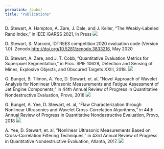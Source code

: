 ```yaml
---
permalink: /pubs/
title: "Publications"
---
```


D. Stewart, A. Hampton, A. Zare, J. Dale, and J. Keller, “The Weakly-Labeled Rand Index,” in IEEE IGARSS 2021, In Press [![](/assets/images/pdflogo.png)](https://arxiv.org/abs/2103.04872)

D. Stewart, S. Marconi, IDTREES competition 2020 evaluation code (Version 1.0). Zenodo.http://doi.org/10.5281/zenodo.3833216, May 2020

D. Stewart, A. Zare, and J. T. Cobb, ”Quantitative Evaluation Metrics
for Superpixel Segmentation,” in Proc. SPIE 10628, Detection and Sensing of
Mines, Explosive Objects, and Obscured Targets XXIII, 2018. [![](/assets/images/pdflogo.png)](https://github.com/GatorSense/Publications/blob/master/Stewart2018SuperpixelMetrics.pdf)

G. Bunget, B. Tilmon, A. Yee, D. Stewart, et. al, ”Novel Approach of Wavelet
Analysis for Nonlinear Ultrasonic Measurements and Fatigue Assessment of Jet
Engine Components,” in 44th Annual Review of Progress in Quantitative
Nondestructive Evaluation, Provo, 2018 [![](/assets/images/pdflogo.png)](https://aip.scitation.org/doi/pdf/10.1063/1.5031555)

G. Bunget, A. Yee, D. Stewart, et. al, ”Flaw Characterization through Nonlinear
Ultrasonics and Wavelet Cross-Correlation Algorithms,” in 44th Annual Review of
Progress in Quantitative Nondestructive Evaluation, Provo, 2018 [![](/assets/images/pdflogo.png)](https://aip.scitation.org/doi/pdf/10.1063/1.5031609)

A. Yee, D. Stewart, et. al, ”Nonlinear Ultrasonic Measurements Based on
Cross-Correlation Filtering Techniques,” in 43rd Annual Review of
Progress in Quantitative Nondestructive Evaluation, Atlanta, 2017. [![](/assets/images/pdflogo.png)](https://aip.scitation.org/doi/pdf/10.1063/1.4974613)